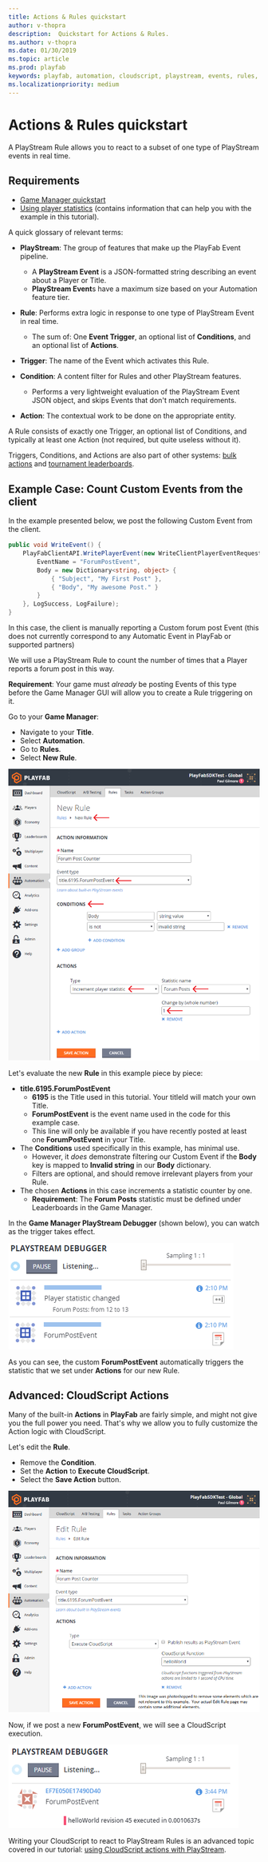 ```yaml
---
title: Actions & Rules quickstart
author: v-thopra
description:  Quickstart for Actions & Rules.
ms.author: v-thopra
ms.date: 01/30/2019
ms.topic: article
ms.prod: playfab
keywords: playfab, automation, cloudscript, playstream, events, rules, conditions, actions, hooks
ms.localizationpriority: medium
---
```


# Actions &amp; Rules quickstart

A PlayStream Rule allows you to react to a subset of one type of PlayStream events in real time.

## Requirements

- [Game Manager quickstart](../../config/gamemanager/quickstart.md)
- [Using player statistics](../../data/playerdata/using-player-statistics.md) (contains information that can help you with the example in this tutorial).

A quick glossary of relevant terms:

- **PlayStream**: The group of features that make up the PlayFab Event pipeline.
  - A **PlayStream Event** is a JSON-formatted string describing an event about a Player or Title.
  - **PlayStream Event**s have a maximum size based on your Automation feature tier.

- **Rule**: Performs extra logic in response to one type of PlayStream Event in real time.
  - The sum of: One **Event Trigger**, an optional list of **Conditions**, and an optional list of **Actions**.

- **Trigger**: The name of the Event which activates this Rule.

- **Condition**: A content filter for Rules and other PlayStream features.
  - Performs a very lightweight evaluation of the PlayStream Event JSON object, and skips Events that don't match requirements.

- **Action**: The contextual work to be done on the appropriate entity.

A Rule consists of exactly one Trigger, an optional list of Conditions, and typically at least one Action (not required, but quite useless without it).

Triggers, Conditions, and Actions are also part of other systems: [bulk actions](../../automation/actions-rules/bulk-actions-for-an-entire-player-segment.md) and [tournament leaderboards](../../social/tournaments-leaderboards/using-resettable-statistics-and-leaderboards.md).

## Example Case: Count Custom Events from the client

In the example presented below, we post the following Custom Event from the client.

```csharp
public void WriteEvent() {
    PlayFabClientAPI.WritePlayerEvent(new WriteClientPlayerEventRequest {
        EventName = "ForumPostEvent",
        Body = new Dictionary<string, object> {
            { "Subject", "My First Post" },
            { "Body", "My awesome Post." }
        }
    }, LogSuccess, LogFailure);
}
```

In this case, the client is manually reporting a Custom forum post Event (this does not currently correspond to any Automatic Event in PlayFab or supported partners)

 We will use a PlayStream Rule to count the number of times that a Player reports a forum post in this way.

**Requirement**: Your game must *already* be posting Events of this type before the Game Manager GUI will allow you to create a Rule triggering on it.

Go to your **Game Manager**:

- Navigate to your **Title**.
- Select **Automation**.
- Go to **Rules**.
- Select **New Rule**.

![Game Manager - automation - new rule](media/tutorials/game-manager-automation-new-rule.png)  

Let's evaluate the new **Rule** in this example piece by piece:

- **title.6195.ForumPostEvent**
  - **6195** is the Title used in this tutorial. Your titleId will match your own Title.
  - **ForumPostEvent** is the event name used in the code for this example case.
  - This line will only be available if you have recently posted at least one **ForumPostEvent** in your Title.
- The **Conditions** used specifically in this example, has minimal use.
  - However, it *does* demonstrate filtering our Custom Event if the **Body** key is mapped to **Invalid string** in our **Body** dictionary.
  - Filters are optional, and should remove irrelevant players from your Rule.
- The chosen **Actions** in this case increments a statistic counter by one.
  - **Requirement**: The **Forum Posts** statistic must be defined under Leaderboards in the Game Manager.

In the **Game Manager PlayStream Debugger** (shown below), you can watch as the trigger takes effect.

![Game Manager - PlayStream - debugger - event trigger](media/tutorials/game-manager-playstream-debugger-event-trigger.png)  

As you can see, the custom **ForumPostEvent** automatically triggers the statistic that we set under **Actions** for our new Rule.

## Advanced: CloudScript Actions

Many of the built-in **Actions** in **PlayFab** are fairly simple, and might not give you the full power you need. That's why we allow you to fully customize the Action logic with CloudScript.

Let's edit the **Rule**.

- Remove the **Condition**.
- Set the **Action** to **Execute CloudScript**.
- Select the **Save Action** button.

![Game Manager - automation - edit rule](media/tutorials/game-manager-automation-edit-rule.png)  

Now, if we post a new **ForumPostEvent**, we will see a CloudScript execution.

![Game Manager - PlayStream - debugger - CloudScript execution](media/tutorials/game-manager-playstream-debugger-cloudscript-execution.png)  

Writing your CloudScript to react to PlayStream Rules is an advanced topic covered in our tutorial: [using CloudScript actions with PlayStream](using-cloudscript-actions-with-playstream.md).
